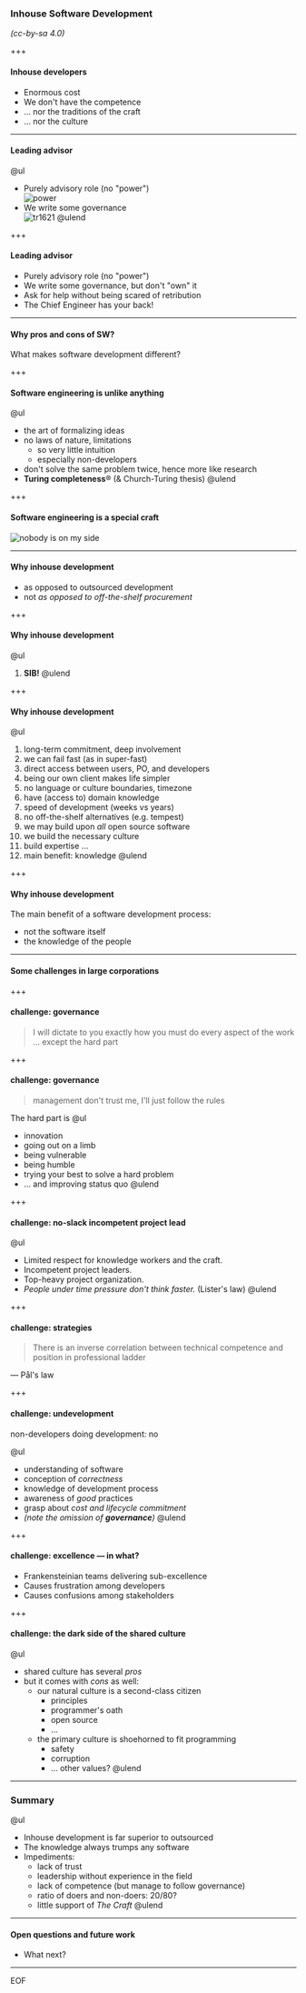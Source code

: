 ### Inhouse Software Development

_(cc-by-sa 4.0)_

+++

#### Inhouse developers

* Enormous cost
* We don't have the competence
* ... nor the traditions of the craft
* ... nor the culture



---
#### Leading advisor

@ul
* Purely advisory role (no "power") <br /> ![power](https://raw.githubusercontent.com/pgdr/talks/master/inhouse/nopower.gif)
* We write some governance <br /> ![tr1621](https://raw.githubusercontent.com/pgdr/talks/master/inhouse/tr1621.jpg)
@ulend


+++
#### Leading advisor

* Purely advisory role (no "power")
* We write some governance, but don't "own" it
* Ask for help without being scared of retribution
* The Chief Engineer has your back!


---
#### Why pros and cons of SW?

What makes software development different?

+++
#### Software engineering is unlike anything

@ul
* the art of formalizing ideas
* no laws of nature, limitations
  * so very little intuition
  * especially non-developers
* don't solve the same problem twice, hence more like research
* **Turing completeness**® (& Church-Turing thesis)
@ulend


+++
#### Software engineering is a special craft

![nobody is on my side](https://raw.githubusercontent.com/pgdr/talks/master/inhouse/side.jpg)



---
#### Why inhouse development

* as opposed to outsourced development
* not _as opposed to off-the-shelf procurement_

+++
#### Why inhouse development

@ul
1. **SIB!**
@ulend

+++
#### Why inhouse development

@ul
1. long-term commitment, deep involvement
1. we can fail fast (as in super-fast)
1. direct access between users, PO, and developers
1. being our own client makes life simpler
1. no language or culture boundaries, timezone
1. have (access to) domain knowledge
1. speed of development (weeks vs years)
1. no off-the-shelf alternatives (e.g. tempest)
1. we may build upon _all_ open source software
1. we build the necessary culture
1. build expertise ...
1. main benefit: knowledge
@ulend


+++
#### Why inhouse development

The main benefit of a software development process:

* not the software itself
* the knowledge of the people






---
#### Some challenges in large corporations

+++
#### challenge: governance

> I will dictate to you exactly how you must do every aspect of the work ... except the hard part


+++
#### challenge: governance

> management don't trust me, I'll just follow the rules

The hard part is
@ul
* innovation
* going out on a limb
* being vulnerable
* being humble
* trying your best to solve a hard problem
* ... and improving status quo
@ulend



+++
#### challenge: no-slack incompetent project lead

@ul
* Limited respect for knowledge workers and the craft.
* Incompetent project leaders.
* Top-heavy project organization.
* _People under time pressure don't think faster._ (Lister's law)
@ulend

+++
#### challenge: strategies

> There is an inverse correlation between technical competence and position in professional ladder

— Pål's law

+++
#### challenge: undevelopment

non-developers doing development: no

@ul
* understanding of software
* conception of _correctness_
* knowledge of development process
* awareness of _good_ practices
* grasp about _cost and lifecycle commitment_
* _(note the omission of **governance**)_
@ulend


+++
#### challenge: excellence — in what?

* Frankensteinian teams delivering sub-excellence
* Causes frustration among developers
* Causes confusions among stakeholders

+++
#### challenge: the dark side of the shared culture

@ul
* shared culture has several _pros_
* but it comes with _cons_ as well:
  * our natural culture is a second-class citizen
    * principles
    * programmer's oath
    * open source
    * ...
  * the primary culture is shoehorned to fit programming
    * safety
    * corruption
    * ... other values?
@ulend


---
### Summary

@ul
* Inhouse development is far superior to outsourced
* The knowledge always trumps any software
* Impediments:
  * lack of trust
  * leadership without experience in the field
  * lack of competence (but manage to follow governance)
  * ratio of doers and non-doers: 20/80?
  * little support of _The Craft_
@ulend

---
#### Open questions and future work

* What next?


---

EOF
